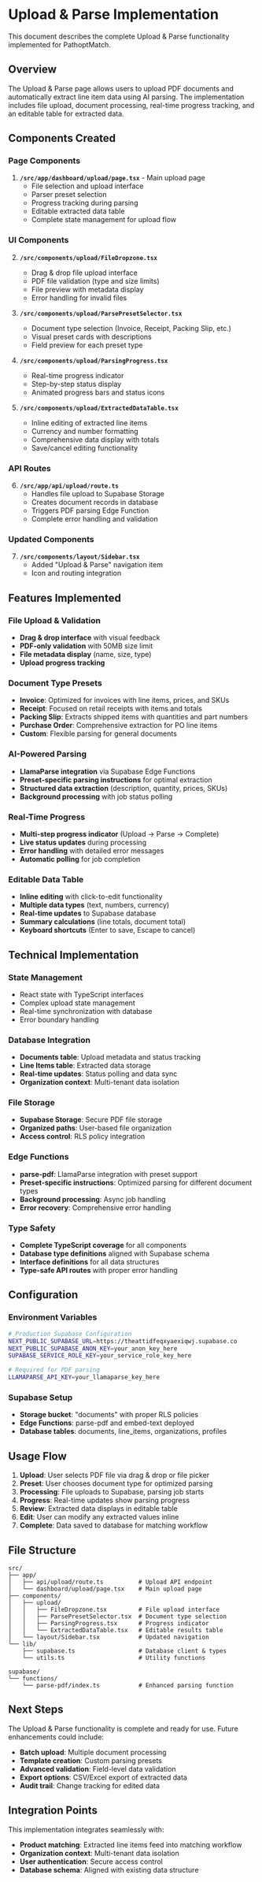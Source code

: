 # Upload & Parse Implementation

This document describes the complete Upload & Parse functionality implemented for PathoptMatch.

## Overview

The Upload & Parse page allows users to upload PDF documents and automatically extract line item data using AI parsing. The implementation includes file upload, document processing, real-time progress tracking, and an editable table for extracted data.

## Components Created

### Page Components

1. **`/src/app/dashboard/upload/page.tsx`** - Main upload page
   - File selection and upload interface
   - Parser preset selection
   - Progress tracking during parsing
   - Editable extracted data table
   - Complete state management for upload flow

### UI Components

2. **`/src/components/upload/FileDropzone.tsx`**
   - Drag & drop file upload interface
   - PDF file validation (type and size limits)
   - File preview with metadata display
   - Error handling for invalid files

3. **`/src/components/upload/ParsePresetSelector.tsx`**
   - Document type selection (Invoice, Receipt, Packing Slip, etc.)
   - Visual preset cards with descriptions
   - Field preview for each preset type

4. **`/src/components/upload/ParsingProgress.tsx`**
   - Real-time progress indicator
   - Step-by-step status display
   - Animated progress bars and status icons

5. **`/src/components/upload/ExtractedDataTable.tsx`**
   - Inline editing of extracted line items
   - Currency and number formatting
   - Comprehensive data display with totals
   - Save/cancel editing functionality

### API Routes

6. **`/src/app/api/upload/route.ts`**
   - Handles file upload to Supabase Storage
   - Creates document records in database
   - Triggers PDF parsing Edge Function
   - Complete error handling and validation

### Updated Components

7. **`/src/components/layout/Sidebar.tsx`**
   - Added "Upload & Parse" navigation item
   - Icon and routing integration

## Features Implemented

### File Upload & Validation
- **Drag & drop interface** with visual feedback
- **PDF-only validation** with 50MB size limit
- **File metadata display** (name, size, type)
- **Upload progress tracking**

### Document Type Presets
- **Invoice**: Optimized for invoices with line items, prices, and SKUs
- **Receipt**: Focused on retail receipts with items and totals
- **Packing Slip**: Extracts shipped items with quantities and part numbers
- **Purchase Order**: Comprehensive extraction for PO line items
- **Custom**: Flexible parsing for general documents

### AI-Powered Parsing
- **LlamaParse integration** via Supabase Edge Functions
- **Preset-specific parsing instructions** for optimal extraction
- **Structured data extraction** (description, quantity, prices, SKUs)
- **Background processing** with job status polling

### Real-Time Progress
- **Multi-step progress indicator** (Upload → Parse → Complete)
- **Live status updates** during processing
- **Error handling** with detailed error messages
- **Automatic polling** for job completion

### Editable Data Table
- **Inline editing** with click-to-edit functionality
- **Multiple data types** (text, numbers, currency)
- **Real-time updates** to Supabase database
- **Summary calculations** (line totals, document total)
- **Keyboard shortcuts** (Enter to save, Escape to cancel)

## Technical Implementation

### State Management
- React state with TypeScript interfaces
- Complex upload state management
- Real-time synchronization with database
- Error boundary handling

### Database Integration
- **Documents table**: Upload metadata and status tracking
- **Line Items table**: Extracted data storage
- **Real-time updates**: Status polling and data sync
- **Organization context**: Multi-tenant data isolation

### File Storage
- **Supabase Storage**: Secure PDF file storage
- **Organized paths**: User-based file organization
- **Access control**: RLS policy integration

### Edge Functions
- **parse-pdf**: LlamaParse integration with preset support
- **Preset-specific instructions**: Optimized parsing for different document types
- **Background processing**: Async job handling
- **Error recovery**: Comprehensive error handling

### Type Safety
- **Complete TypeScript coverage** for all components
- **Database type definitions** aligned with Supabase schema
- **Interface definitions** for all data structures
- **Type-safe API routes** with proper error handling

## Configuration

### Environment Variables
```bash
# Production Supabase Configuration
NEXT_PUBLIC_SUPABASE_URL=https://theattidfeqxyaexiqwj.supabase.co
NEXT_PUBLIC_SUPABASE_ANON_KEY=your_anon_key_here
SUPABASE_SERVICE_ROLE_KEY=your_service_role_key_here

# Required for PDF parsing
LLAMAPARSE_API_KEY=your_llamaparse_key_here
```

### Supabase Setup
- **Storage bucket**: "documents" with proper RLS policies
- **Edge Functions**: parse-pdf and embed-text deployed
- **Database tables**: documents, line_items, organizations, profiles

## Usage Flow

1. **Upload**: User selects PDF file via drag & drop or file picker
2. **Preset**: User chooses document type for optimized parsing
3. **Processing**: File uploads to Supabase, parsing job starts
4. **Progress**: Real-time updates show parsing progress
5. **Review**: Extracted data displays in editable table
6. **Edit**: User can modify any extracted values inline
7. **Complete**: Data saved to database for matching workflow

## File Structure
```
src/
├── app/
│   ├── api/upload/route.ts          # Upload API endpoint
│   └── dashboard/upload/page.tsx    # Main upload page
├── components/
│   ├── upload/
│   │   ├── FileDropzone.tsx         # File upload interface
│   │   ├── ParsePresetSelector.tsx  # Document type selection
│   │   ├── ParsingProgress.tsx      # Progress indicator
│   │   └── ExtractedDataTable.tsx   # Editable results table
│   └── layout/Sidebar.tsx           # Updated navigation
└── lib/
    ├── supabase.ts                  # Database client & types
    └── utils.ts                     # Utility functions

supabase/
└── functions/
    └── parse-pdf/index.ts           # Enhanced parsing function
```

## Next Steps

The Upload & Parse functionality is complete and ready for use. Future enhancements could include:

- **Batch upload**: Multiple document processing
- **Template creation**: Custom parsing presets
- **Advanced validation**: Field-level data validation
- **Export options**: CSV/Excel export of extracted data
- **Audit trail**: Change tracking for edited data

## Integration Points

This implementation integrates seamlessly with:
- **Product matching**: Extracted line items feed into matching workflow
- **Organization context**: Multi-tenant data isolation
- **User authentication**: Secure access control
- **Database schema**: Aligned with existing data structure